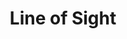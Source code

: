 ---
layout: product
product_id: 2062520483902
id: 2062520483902
title: Line of Sight
body_html: >-
  <p>Taken on the road up Seymour Mountain in 2018.</p>

  <p>While on a photoshoot trip for work, we drove straight into some low hanging fog that was climbing it’s way up the mountain. I couldn’t resist getting this ominous frame from the passenger side of the vehicle.</p>

  <p> </p>
vendor: Connell McCarthy
product_type: Posters, Prints, & Visual Artwork
created_at: 2019-03-17T13:12:56-04:00
handle: line-of-sight
updated_at: 2022-11-23T19:59:08-05:00
published_at: 2018-08-22T19:38:24-04:00
template_suffix: ""
status: active
published_scope: global
tags: Batch 03, fog, foggy, Print, road, Trees
admin_graphql_api_id: gid://shopify/Product/2062520483902
variants:
  - product_id: 2062520483902
    id: 39577026068542
    title: 8x10” / Full Colour
    price: "35.00"
    sku: CM-PP-B3-02-XXS-FC
    position: 1
    inventory_policy: continue
    compare_at_price: null
    fulfillment_service: manual
    inventory_management: shopify
    option1: 8x10”
    option2: Full Colour
    option3: null
    created_at: 2021-09-01T11:35:59-04:00
    updated_at: 2022-02-07T15:45:55-05:00
    taxable: true
    barcode: ""
    grams: 208
    image_id: 6301731455038
    weight: 0.208
    weight_unit: kg
    inventory_item_id: 41671466745918
    inventory_quantity: 100
    old_inventory_quantity: 100
    requires_shipping: true
    admin_graphql_api_id: gid://shopify/ProductVariant/39577026068542
  - product_id: 2062520483902
    id: 39577026101310
    title: 8x10” / Black & White
    price: "35.00"
    sku: CM-PP-B3-02-XXS-BW
    position: 2
    inventory_policy: continue
    compare_at_price: null
    fulfillment_service: manual
    inventory_management: shopify
    option1: 8x10”
    option2: Black & White
    option3: null
    created_at: 2021-09-01T11:36:00-04:00
    updated_at: 2022-02-07T15:45:56-05:00
    taxable: true
    barcode: ""
    grams: 208
    image_id: 6301731389502
    weight: 0.208
    weight_unit: kg
    inventory_item_id: 41671466778686
    inventory_quantity: 100
    old_inventory_quantity: 100
    requires_shipping: true
    admin_graphql_api_id: gid://shopify/ProductVariant/39577026101310
  - product_id: 2062520483902
    id: 39577026134078
    title: 8.5x11” / Full Colour
    price: "35.00"
    sku: CM-PP-B3-02-XS-FC
    position: 3
    inventory_policy: continue
    compare_at_price: null
    fulfillment_service: manual
    inventory_management: shopify
    option1: 8.5x11”
    option2: Full Colour
    option3: null
    created_at: 2021-09-01T11:36:00-04:00
    updated_at: 2022-02-07T15:46:02-05:00
    taxable: true
    barcode: ""
    grams: 208
    image_id: 6301731455038
    weight: 0.208
    weight_unit: kg
    inventory_item_id: 41671466811454
    inventory_quantity: 100
    old_inventory_quantity: 100
    requires_shipping: true
    admin_graphql_api_id: gid://shopify/ProductVariant/39577026134078
  - product_id: 2062520483902
    id: 39577026166846
    title: 8.5x11” / Black & White
    price: "35.00"
    sku: CM-PP-B3-02-XS-BW
    position: 4
    inventory_policy: continue
    compare_at_price: null
    fulfillment_service: manual
    inventory_management: shopify
    option1: 8.5x11”
    option2: Black & White
    option3: null
    created_at: 2021-09-01T11:36:00-04:00
    updated_at: 2022-02-07T15:46:01-05:00
    taxable: true
    barcode: ""
    grams: 208
    image_id: 6301731389502
    weight: 0.208
    weight_unit: kg
    inventory_item_id: 41671466844222
    inventory_quantity: 100
    old_inventory_quantity: 100
    requires_shipping: true
    admin_graphql_api_id: gid://shopify/ProductVariant/39577026166846
  - product_id: 2062520483902
    id: 39577026199614
    title: 13x19” / Full Colour
    price: "40.00"
    sku: CM-PP-B3-02-S-FC
    position: 5
    inventory_policy: continue
    compare_at_price: null
    fulfillment_service: manual
    inventory_management: shopify
    option1: 13x19”
    option2: Full Colour
    option3: null
    created_at: 2021-09-01T11:36:00-04:00
    updated_at: 2022-02-07T15:46:02-05:00
    taxable: true
    barcode: ""
    grams: 208
    image_id: 6301731455038
    weight: 0.208
    weight_unit: kg
    inventory_item_id: 41671466876990
    inventory_quantity: 100
    old_inventory_quantity: 100
    requires_shipping: true
    admin_graphql_api_id: gid://shopify/ProductVariant/39577026199614
  - product_id: 2062520483902
    id: 39577026232382
    title: 13x19” / Black & White
    price: "40.00"
    sku: CM-PP-B3-02-S-BW
    position: 6
    inventory_policy: continue
    compare_at_price: null
    fulfillment_service: manual
    inventory_management: shopify
    option1: 13x19”
    option2: Black & White
    option3: null
    created_at: 2021-09-01T11:36:00-04:00
    updated_at: 2022-02-07T15:46:02-05:00
    taxable: true
    barcode: ""
    grams: 208
    image_id: 6301731389502
    weight: 0.208
    weight_unit: kg
    inventory_item_id: 41671466909758
    inventory_quantity: 100
    old_inventory_quantity: 100
    requires_shipping: true
    admin_graphql_api_id: gid://shopify/ProductVariant/39577026232382
  - product_id: 2062520483902
    id: 39577026297918
    title: 16x20” / Full Colour
    price: "50.00"
    sku: CM-PP-B3-02-M-FC
    position: 7
    inventory_policy: continue
    compare_at_price: null
    fulfillment_service: manual
    inventory_management: shopify
    option1: 16x20”
    option2: Full Colour
    option3: null
    created_at: 2021-09-01T11:36:00-04:00
    updated_at: 2022-02-07T15:46:02-05:00
    taxable: true
    barcode: ""
    grams: 208
    image_id: 6301731455038
    weight: 0.208
    weight_unit: kg
    inventory_item_id: 41671466942526
    inventory_quantity: 100
    old_inventory_quantity: 100
    requires_shipping: true
    admin_graphql_api_id: gid://shopify/ProductVariant/39577026297918
  - product_id: 2062520483902
    id: 39577026330686
    title: 16x20” / Black & White
    price: "50.00"
    sku: CM-PP-B3-02-M-BW
    position: 8
    inventory_policy: continue
    compare_at_price: null
    fulfillment_service: manual
    inventory_management: shopify
    option1: 16x20”
    option2: Black & White
    option3: null
    created_at: 2021-09-01T11:36:00-04:00
    updated_at: 2022-02-07T15:46:01-05:00
    taxable: true
    barcode: ""
    grams: 208
    image_id: 6301731389502
    weight: 0.208
    weight_unit: kg
    inventory_item_id: 41671466975294
    inventory_quantity: 100
    old_inventory_quantity: 100
    requires_shipping: true
    admin_graphql_api_id: gid://shopify/ProductVariant/39577026330686
  - product_id: 2062520483902
    id: 39577026363454
    title: 20x24” / Full Colour
    price: "60.00"
    sku: CM-PP-B3-02-L-FC
    position: 9
    inventory_policy: continue
    compare_at_price: null
    fulfillment_service: manual
    inventory_management: shopify
    option1: 20x24”
    option2: Full Colour
    option3: null
    created_at: 2021-09-01T11:36:00-04:00
    updated_at: 2022-02-07T15:46:02-05:00
    taxable: true
    barcode: ""
    grams: 208
    image_id: 6301731455038
    weight: 0.208
    weight_unit: kg
    inventory_item_id: 41671467008062
    inventory_quantity: 100
    old_inventory_quantity: 100
    requires_shipping: true
    admin_graphql_api_id: gid://shopify/ProductVariant/39577026363454
  - product_id: 2062520483902
    id: 39577026396222
    title: 20x24” / Black & White
    price: "60.00"
    sku: CM-PP-B3-02-L-BW
    position: 10
    inventory_policy: continue
    compare_at_price: null
    fulfillment_service: manual
    inventory_management: shopify
    option1: 20x24”
    option2: Black & White
    option3: null
    created_at: 2021-09-01T11:36:00-04:00
    updated_at: 2022-02-07T15:46:07-05:00
    taxable: true
    barcode: ""
    grams: 208
    image_id: 6301731389502
    weight: 0.208
    weight_unit: kg
    inventory_item_id: 41671467040830
    inventory_quantity: 100
    old_inventory_quantity: 100
    requires_shipping: true
    admin_graphql_api_id: gid://shopify/ProductVariant/39577026396222
  - product_id: 2062520483902
    id: 39577026428990
    title: 20x30” / Full Colour
    price: "70.00"
    sku: CM-PP-B3-02-XL-FC
    position: 11
    inventory_policy: continue
    compare_at_price: null
    fulfillment_service: manual
    inventory_management: shopify
    option1: 20x30”
    option2: Full Colour
    option3: null
    created_at: 2021-09-01T11:36:00-04:00
    updated_at: 2022-02-07T15:46:05-05:00
    taxable: true
    barcode: ""
    grams: 208
    image_id: 6301731455038
    weight: 0.208
    weight_unit: kg
    inventory_item_id: 41671467073598
    inventory_quantity: 100
    old_inventory_quantity: 100
    requires_shipping: true
    admin_graphql_api_id: gid://shopify/ProductVariant/39577026428990
  - product_id: 2062520483902
    id: 39577026461758
    title: 20x30” / Black & White
    price: "70.00"
    sku: CM-PP-B3-02-XL-BW
    position: 12
    inventory_policy: continue
    compare_at_price: null
    fulfillment_service: manual
    inventory_management: shopify
    option1: 20x30”
    option2: Black & White
    option3: null
    created_at: 2021-09-01T11:36:00-04:00
    updated_at: 2022-02-07T15:46:05-05:00
    taxable: true
    barcode: ""
    grams: 208
    image_id: 6301731389502
    weight: 0.208
    weight_unit: kg
    inventory_item_id: 41671467106366
    inventory_quantity: 100
    old_inventory_quantity: 100
    requires_shipping: true
    admin_graphql_api_id: gid://shopify/ProductVariant/39577026461758
  - product_id: 2062520483902
    id: 39577026494526
    title: 24x36” / Full Colour
    price: "90.00"
    sku: CM-PP-B3-02-XXL-FC
    position: 13
    inventory_policy: continue
    compare_at_price: null
    fulfillment_service: manual
    inventory_management: shopify
    option1: 24x36”
    option2: Full Colour
    option3: null
    created_at: 2021-09-01T11:36:00-04:00
    updated_at: 2022-02-07T15:46:07-05:00
    taxable: true
    barcode: ""
    grams: 208
    image_id: 6301731455038
    weight: 0.208
    weight_unit: kg
    inventory_item_id: 41671467139134
    inventory_quantity: 100
    old_inventory_quantity: 100
    requires_shipping: true
    admin_graphql_api_id: gid://shopify/ProductVariant/39577026494526
  - product_id: 2062520483902
    id: 39577026527294
    title: 24x36” / Black & White
    price: "90.00"
    sku: CM-PP-B3-02-XXL-BW
    position: 14
    inventory_policy: continue
    compare_at_price: null
    fulfillment_service: manual
    inventory_management: shopify
    option1: 24x36”
    option2: Black & White
    option3: null
    created_at: 2021-09-01T11:36:00-04:00
    updated_at: 2022-02-07T15:46:10-05:00
    taxable: true
    barcode: ""
    grams: 208
    image_id: 6301731389502
    weight: 0.208
    weight_unit: kg
    inventory_item_id: 41671467171902
    inventory_quantity: 100
    old_inventory_quantity: 100
    requires_shipping: true
    admin_graphql_api_id: gid://shopify/ProductVariant/39577026527294
  - product_id: 2062520483902
    id: 39577026560062
    title: 30x40” / Full Colour
    price: "100.00"
    sku: CM-PP-B3-02-XXXL-FC
    position: 15
    inventory_policy: continue
    compare_at_price: null
    fulfillment_service: manual
    inventory_management: shopify
    option1: 30x40”
    option2: Full Colour
    option3: null
    created_at: 2021-09-01T11:36:00-04:00
    updated_at: 2022-02-07T15:46:10-05:00
    taxable: true
    barcode: ""
    grams: 208
    image_id: 6301731455038
    weight: 0.208
    weight_unit: kg
    inventory_item_id: 41671467204670
    inventory_quantity: 100
    old_inventory_quantity: 100
    requires_shipping: true
    admin_graphql_api_id: gid://shopify/ProductVariant/39577026560062
  - product_id: 2062520483902
    id: 39577026592830
    title: 30x40” / Black & White
    price: "100.00"
    sku: CM-PP-B3-02-XXXL-BW
    position: 16
    inventory_policy: continue
    compare_at_price: null
    fulfillment_service: manual
    inventory_management: shopify
    option1: 30x40”
    option2: Black & White
    option3: null
    created_at: 2021-09-01T11:36:00-04:00
    updated_at: 2022-02-07T15:46:10-05:00
    taxable: true
    barcode: ""
    grams: 208
    image_id: 6301731389502
    weight: 0.208
    weight_unit: kg
    inventory_item_id: 41671467237438
    inventory_quantity: 100
    old_inventory_quantity: 100
    requires_shipping: true
    admin_graphql_api_id: gid://shopify/ProductVariant/39577026592830
options:
  - product_id: 2062520483902
    id: 2805799944254
    name: Size
    position: 1
    values:
      - 8x10”
      - 8.5x11”
      - 13x19”
      - 16x20”
      - 20x24”
      - 20x30”
      - 24x36”
      - 30x40”
  - product_id: 2062520483902
    id: 8589794213950
    name: Color
    position: 2
    values:
      - Full Colour
      - Black & White
images:
  - product_id: 2062520483902
    id: 6301731455038
    position: 1
    created_at: 2019-03-17T13:13:08-04:00
    updated_at: 2019-10-20T18:44:17-04:00
    alt: null
    width: 1000
    height: 1500
    src: https://cdn.shopify.com/s/files/1/1624/2355/products/Line-of-Sight---Product-2019.jpg?v=1571611457
    variant_ids:
      - 39577026068542
      - 39577026134078
      - 39577026199614
      - 39577026297918
      - 39577026363454
      - 39577026428990
      - 39577026494526
      - 39577026560062
    admin_graphql_api_id: gid://shopify/ProductImage/6301731455038
  - product_id: 2062520483902
    id: 6301731389502
    position: 2
    created_at: 2019-03-17T13:13:07-04:00
    updated_at: 2019-10-20T18:44:17-04:00
    alt: null
    width: 1000
    height: 1500
    src: https://cdn.shopify.com/s/files/1/1624/2355/products/Line-of-Sight---Product-2019-B_W.jpg?v=1571611457
    variant_ids:
      - 39577026101310
      - 39577026166846
      - 39577026232382
      - 39577026330686
      - 39577026396222
      - 39577026461758
      - 39577026527294
      - 39577026592830
    admin_graphql_api_id: gid://shopify/ProductImage/6301731389502
  - product_id: 2062520483902
    id: 28230111985726
    position: 3
    created_at: 2021-05-04T19:54:48-04:00
    updated_at: 2021-05-04T19:54:48-04:00
    alt: null
    width: 2000
    height: 1800
    src: https://cdn.shopify.com/s/files/1/1624/2355/products/PAR_02_0001_0ef6d0f1-3f1e-4d62-bfb9-749dc0e9f624.png?v=1620172488
    variant_ids: []
    admin_graphql_api_id: gid://shopify/ProductImage/28230111985726
  - product_id: 2062520483902
    id: 29846607200318
    position: 4
    created_at: 2022-11-23T19:59:08-05:00
    updated_at: 2022-11-23T19:59:08-05:00
    alt: null
    width: 1306
    height: 1971
    src: https://cdn.shopify.com/s/files/1/1624/2355/products/LineofSight_Colour.jpg?v=1669251548
    variant_ids: []
    admin_graphql_api_id: gid://shopify/ProductImage/29846607200318
image:
  product_id: 2062520483902
  id: 6301731455038
  position: 1
  created_at: 2019-03-17T13:13:08-04:00
  updated_at: 2019-10-20T18:44:17-04:00
  alt: null
  width: 1000
  height: 1500
  src: https://cdn.shopify.com/s/files/1/1624/2355/products/Line-of-Sight---Product-2019.jpg?v=1571611457
  variant_ids:
    - 39577026068542
    - 39577026134078
    - 39577026199614
    - 39577026297918
    - 39577026363454
    - 39577026428990
    - 39577026494526
    - 39577026560062
  admin_graphql_api_id: gid://shopify/ProductImage/6301731455038

---